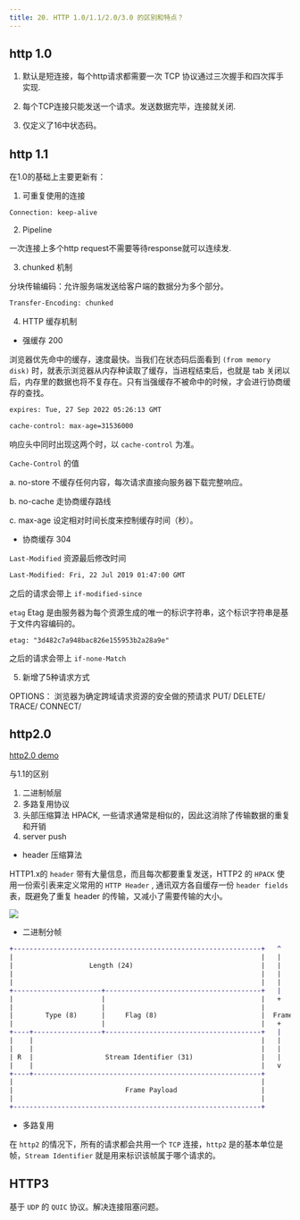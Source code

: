 ```yaml
---
title: 20. HTTP 1.0/1.1/2.0/3.0 的区别和特点？
---
```


## http 1.0

1. 默认是短连接，每个http请求都需要一次 TCP 协议通过三次握手和四次挥手实现.

2. 每个TCP连接只能发送一个请求。发送数据完毕，连接就关闭.

3. 仅定义了16中状态码。

## http 1.1

在1.0的基础上主要更新有：

1. 可重复使用的连接

```sh
Connection: keep-alive
```

2. Pipeline 

一次连接上多个http request不需要等待response就可以连续发.


3. chunked 机制

分块传输编码：允许服务端发送给客户端的数据分为多个部分。

```sh
Transfer-Encoding: chunked
```

4. HTTP 缓存机制

* 强缓存 200

浏览器优先命中的缓存，速度最快。当我们在状态码后面看到 `(from memory disk)` 时，就表示浏览器从内存种读取了缓存，当进程结束后，也就是 tab 关闭以后，内存里的数据也将不复存在。只有当强缓存不被命中的时候，才会进行协商缓存的查找。

```sh
expires: Tue, 27 Sep 2022 05:26:13 GMT
```

```sh
cache-control: max-age=31536000
```

响应头中同时出现这两个时，以 `cache-control` 为准。

 `Cache-Control` 的值

  a. no-store 不缓存任何内容，每次请求直接向服务器下载完整响应。

  b. no-cache 走协商缓存路线

  c. max-age 设定相对时间长度来控制缓存时间（秒）。

* 协商缓存 304

`Last-Modified` 资源最后修改时间

```sh
Last-Modified: Fri, 22 Jul 2019 01:47:00 GMT
```

之后的请求会带上 `if-modified-since` 


`etag` Etag 是由服务器为每个资源生成的唯一的标识字符串，这个标识字符串是基于文件内容编码的。

```
etag: "3d482c7a948bac826e155953b2a28a9e"
```

之后的请求会带上 `if-none-Match` 

5. 新增了5种请求方式

OPTIONS： 浏览器为确定跨域请求资源的安全做的预请求
PUT/
DELETE/
TRACE/
CONNECT/

## http2.0

[http2.0 demo](https://http2.akamai.com/demo)

与1.1的区别

1. 二进制帧层
2. 多路复用协议
3. 头部压缩算法 HPACK, 一些请求通常是相似的，因此这消除了传输数据的重复和开销
4. server push

* header 压缩算法

HTTP1.x的 `header` 带有大量信息，而且每次都要重复发送，HTTP2 的 `HPACK` 使用一份索引表来定义常用的 `HTTP Header` , 通讯双方各自缓存一份 `header fields` 表，既避免了重复 header 的传输，又减小了需要传输的大小。

![](https://p6-juejin.byteimg.com/tos-cn-i-k3u1fbpfcp/0e0aa2d2e27241b1944456b40b78a491~tplv-k3u1fbpfcp-zoom-in-crop-mark:3024:0:0:0.awebp?)


* 二进制分帧

```diff
+--------------------------------------------------------------+   ^
|                                                              |   |
|                   Length (24)                                |   |
|                                                              |   |
|                                                              |   |
+----------------------+---------------------------------------+   |
|                      |                                       |   +
|                      |                                       |
|        Type (8)      |     Flag (8)                          |  Frame Header
|                      |                                       |   +
+----+-----------------+---------------------------------------+   |
|    |                                                         |   |
|    |                                                         |   |
| R  |                  Stream Identifier (31)                 |   |
|    |                                                         |   v
+----+---------------------------------------------------------+
|                                                              |
|                            Frame Payload                     |
|                                                              |
+--------------------------------------------------------------+


```

* 多路复用

在 `http2` 的情况下，所有的请求都会共用一个 `TCP` 连接，`http2` 是的基本单位是帧，`Stream Identifier` 就是用来标识该帧属于哪个请求的。

## HTTP3

基于 `UDP` 的 `QUIC` 协议。解决连接阻塞问题。